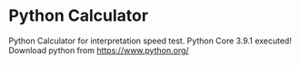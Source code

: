 # Python Calculator

Python Calculator for interpretation speed test.
Python Core 3.9.1 executed!
Download python from https://www.python.org/
